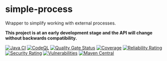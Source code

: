# simple-process

Wrapper to simplify working with external processes.

**This project is at an early development stage and the API will change without backwards compatibility.**

[![Java CI](https://github.com/itsallcode/simple-process/actions/workflows/build.yml/badge.svg)](https://github.com/itsallcode/simple-process/actions/workflows/build.yml)
[![CodeQL](https://github.com/itsallcode/simple-process/actions/workflows/codeql-analysis.yml/badge.svg)](https://github.com/itsallcode/simple-process/actions/workflows/codeql-analysis.yml)
[![Quality Gate Status](https://sonarcloud.io/api/project_badges/measure?project=org.itsallcode%3Asimple-process&metric=alert_status)](https://sonarcloud.io/summary/new_code?id=org.itsallcode%3Asimple-process)
[![Coverage](https://sonarcloud.io/api/project_badges/measure?project=org.itsallcode%3Asimple-process&metric=coverage)](https://sonarcloud.io/summary/new_code?id=org.itsallcode%3Asimple-process)
[![Reliability Rating](https://sonarcloud.io/api/project_badges/measure?project=org.itsallcode%3Asimple-process&metric=reliability_rating)](https://sonarcloud.io/summary/new_code?id=org.itsallcode%3Asimple-process)
[![Security Rating](https://sonarcloud.io/api/project_badges/measure?project=org.itsallcode%3Asimple-process&metric=security_rating)](https://sonarcloud.io/summary/new_code?id=org.itsallcode%3Asimple-process)
[![Vulnerabilities](https://sonarcloud.io/api/project_badges/measure?project=org.itsallcode%3Asimple-process&metric=vulnerabilities)](https://sonarcloud.io/summary/new_code?id=org.itsallcode%3Asimple-process)
[![Maven Central](https://img.shields.io/maven-central/v/org.itsallcode/simple-process)](https://search.maven.org/artifact/org.itsallcode/simple-process)
